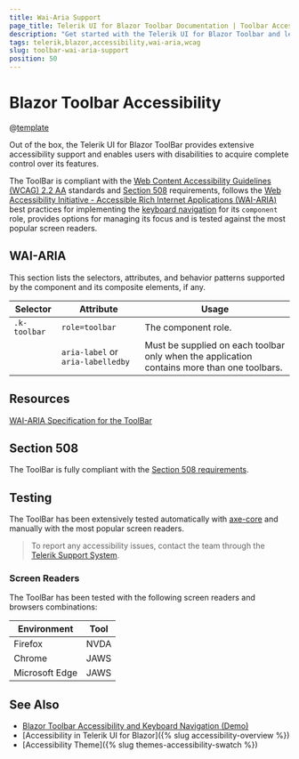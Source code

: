 ```yaml
---
title: Wai-Aria Support
page_title: Telerik UI for Blazor Toolbar Documentation | Toolbar Accessibility
description: "Get started with the Telerik UI for Blazor Toolbar and learn about its accessibility support for WAI-ARIA, Section 508, and WCAG 2.2."
tags: telerik,blazor,accessibility,wai-aria,wcag
slug: toolbar-wai-aria-support 
position: 50 
---
```


# Blazor Toolbar Accessibility

@[template](/_contentTemplates/common/parameters-table-styles.md#table-layout)



Out of the box, the Telerik UI for Blazor ToolBar provides extensive accessibility support and enables users with disabilities to acquire complete control over its features.


The ToolBar is compliant with the [Web Content Accessibility Guidelines (WCAG) 2.2 AA](https://www.w3.org/TR/WCAG22/) standards and [Section 508](http://www.section508.gov/) requirements, follows the [Web Accessibility Initiative - Accessible Rich Internet Applications (WAI-ARIA)](https://www.w3.org/WAI/ARIA/apg/) best practices for implementing the [keyboard navigation](#keyboard-navigation) for its `component` role, provides options for managing its focus and is tested against the most popular screen readers.

## WAI-ARIA


This section lists the selectors, attributes, and behavior patterns supported by the component and its composite elements, if any.

| Selector | Attribute | Usage |
| -------- | --------- | ----- |
| `.k-toolbar` | `role=toolbar` | The component role. |
|  | `aria-label` or `aria-labelledby` | Must be supplied on each toolbar only when the application contains more than one toolbars. |

## Resources

[WAI-ARIA Specification for the ToolBar](https://www.w3.org/TR/wai-aria-1.2/#toolbar)

## Section 508


The ToolBar is fully compliant with the [Section 508 requirements](http://www.section508.gov/).

## Testing


The ToolBar has been extensively tested automatically with [axe-core](https://github.com/dequelabs/axe-core) and manually with the most popular screen readers.

> To report any accessibility issues, contact the team through the [Telerik Support System](https://www.telerik.com/account/support-center).

### Screen Readers


The ToolBar has been tested with the following screen readers and browsers combinations:

| Environment | Tool |
| ----------- | ---- |
| Firefox | NVDA |
| Chrome | JAWS |
| Microsoft Edge | JAWS |



## See Also

* [Blazor Toolbar Accessibility and Keyboard Navigation (Demo)](https://demos.telerik.com/blazor-ui/toolbar/keyboard-navigation)
* [Accessibility in Telerik UI for Blazor]({% slug accessibility-overview %})
* [Accessibility Theme]({% slug themes-accessibility-swatch %})
